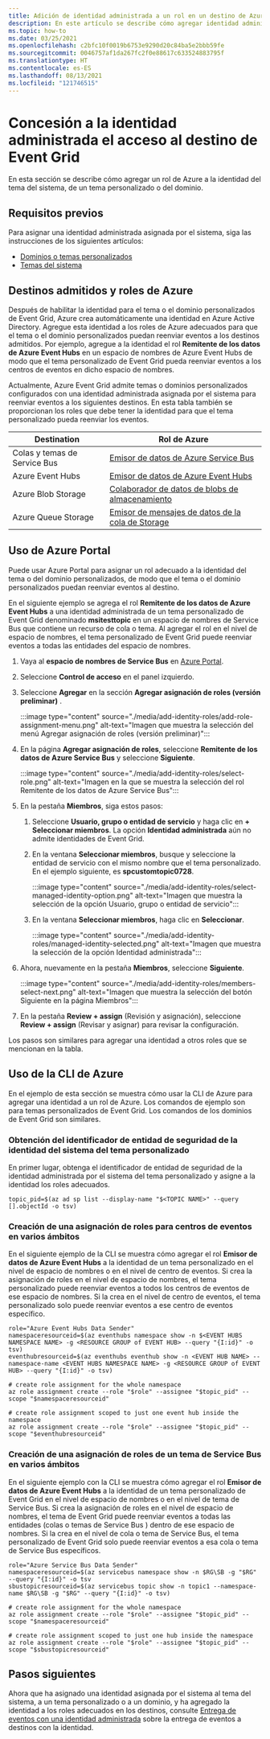 ```yaml
---
title: Adición de identidad administrada a un rol en un destino de Azure Event Grid
description: En este artículo se describe cómo agregar identidad administrada a roles de Azure en destinos como Azure Service Bus y Azure Event Hubs.
ms.topic: how-to
ms.date: 03/25/2021
ms.openlocfilehash: c2bfc10f0019b6753e9290d20c84ba5e2bbb59fe
ms.sourcegitcommit: 0046757af1da267fc2f0e88617c633524883795f
ms.translationtype: HT
ms.contentlocale: es-ES
ms.lasthandoff: 08/13/2021
ms.locfileid: "121746515"
---
```

# <a name="grant-managed-identity-the-access-to-event-grid-destination"></a>Concesión a la identidad administrada el acceso al destino de Event Grid
En esta sección se describe cómo agregar un rol de Azure a la identidad del tema del sistema, de un tema personalizado o del dominio. 

## <a name="prerequisites"></a>Requisitos previos
Para asignar una identidad administrada asignada por el sistema, siga las instrucciones de los siguientes artículos:

- [Dominios o temas personalizados](enable-identity-custom-topics-domains.md)
- [Temas del sistema](enable-identity-system-topics.md)

## <a name="supported-destinations-and-azure-roles"></a>Destinos admitidos y roles de Azure
Después de habilitar la identidad para el tema o el dominio personalizados de Event Grid, Azure crea automáticamente una identidad en Azure Active Directory. Agregue esta identidad a los roles de Azure adecuados para que el tema o el dominio personalizados puedan reenviar eventos a los destinos admitidos. Por ejemplo, agregue a la identidad el rol **Remitente de los datos de Azure Event Hubs** en un espacio de nombres de Azure Event Hubs de modo que el tema personalizado de Event Grid pueda reenviar eventos a los centros de eventos en dicho espacio de nombres. 

Actualmente, Azure Event Grid admite temas o dominios personalizados configurados con una identidad administrada asignada por el sistema para reenviar eventos a los siguientes destinos. En esta tabla también se proporcionan los roles que debe tener la identidad para que el tema personalizado pueda reenviar los eventos.

| Destination | Rol de Azure | 
| ----------- | --------- | 
| Colas y temas de Service Bus | [Emisor de datos de Azure Service Bus](../service-bus-messaging/authenticate-application.md#azure-built-in-roles-for-azure-service-bus) |
| Azure Event Hubs | [Emisor de datos de Azure Event Hubs](../event-hubs/authorize-access-azure-active-directory.md#azure-built-in-roles-for-azure-event-hubs) | 
| Azure Blob Storage | [Colaborador de datos de blobs de almacenamiento](../storage/blobs/assign-azure-role-data-access.md) |
| Azure Queue Storage |[Emisor de mensajes de datos de la cola de Storage](../storage/blobs/assign-azure-role-data-access.md) | 

## <a name="use-the-azure-portal"></a>Uso de Azure Portal
Puede usar Azure Portal para asignar un rol adecuado a la identidad del tema o del dominio personalizados, de modo que el tema o el dominio personalizados puedan reenviar eventos al destino. 

En el siguiente ejemplo se agrega el rol **Remitente de los datos de Azure Event Hubs** a una identidad administrada de un tema personalizado de Event Grid denominado **msitesttopic** en un espacio de nombres de Service Bus que contiene un recurso de cola o tema. Al agregar el rol en el nivel de espacio de nombres, el tema personalizado de Event Grid puede reenviar eventos a todas las entidades del espacio de nombres. 

1. Vaya al **espacio de nombres de Service Bus** en [Azure Portal](https://portal.azure.com). 
1. Seleccione **Control de acceso** en el panel izquierdo. 
1. Seleccione **Agregar** en la sección **Agregar asignación de roles (versión preliminar)** . 

    :::image type="content" source="./media/add-identity-roles/add-role-assignment-menu.png" alt-text="Imagen que muestra la selección del menú Agregar asignación de roles (versión preliminar)":::
1. En la página **Agregar asignación de roles**, seleccione **Remitente de los datos de Azure Service Bus** y seleccione **Siguiente**.  
    
    :::image type="content" source="./media/add-identity-roles/select-role.png" alt-text="Imagen en la que se muestra la selección del rol Remitente de los datos de Azure Service Bus":::
1. En la pestaña **Miembros**, siga estos pasos: 
    1. Seleccione **Usuario, grupo o entidad de servicio** y haga clic en **+ Seleccionar miembros**. La opción **Identidad administrada** aún no admite identidades de Event Grid. 
    1. En la ventana **Seleccionar miembros**, busque y seleccione la entidad de servicio con el mismo nombre que el tema personalizado. En el ejemplo siguiente, es **spcustomtopic0728**.
    
        :::image type="content" source="./media/add-identity-roles/select-managed-identity-option.png" alt-text="Imagen que muestra la selección de la opción Usuario, grupo o entidad de servicio":::    
    1. En la ventana **Seleccionar miembros**, haga clic en **Seleccionar**. 

        :::image type="content" source="./media/add-identity-roles/managed-identity-selected.png" alt-text="Imagen que muestra la selección de la opción Identidad administrada":::            
1. Ahora, nuevamente en la pestaña **Miembros**, seleccione **Siguiente**. 

    :::image type="content" source="./media/add-identity-roles/members-select-next.png" alt-text="Imagen que muestra la selección del botón Siguiente en la página Miembros":::                
1. En la pestaña **Review + assign** (Revisión y asignación), seleccione **Review + assign** (Revisar y asignar) para revisar la configuración. 

Los pasos son similares para agregar una identidad a otros roles que se mencionan en la tabla. 

## <a name="use-the-azure-cli"></a>Uso de la CLI de Azure
En el ejemplo de esta sección se muestra cómo usar la CLI de Azure para agregar una identidad a un rol de Azure. Los comandos de ejemplo son para temas personalizados de Event Grid. Los comandos de los dominios de Event Grid son similares. 

### <a name="get-the-principal-id-for-the-custom-topics-system-identity"></a>Obtención del identificador de entidad de seguridad de la identidad del sistema del tema personalizado 
En primer lugar, obtenga el identificador de entidad de seguridad de la identidad administrada por el sistema del tema personalizado y asigne a la identidad los roles adecuados.

```azurecli-interactive
topic_pid=$(az ad sp list --display-name "$<TOPIC NAME>" --query [].objectId -o tsv)
```

### <a name="create-a-role-assignment-for-event-hubs-at-various-scopes"></a>Creación de una asignación de roles para centros de eventos en varios ámbitos 
En el siguiente ejemplo de la CLI se muestra cómo agregar el rol **Emisor de datos de Azure Event Hubs** a la identidad de un tema personalizado en el nivel de espacio de nombres o en el nivel de centro de eventos. Si crea la asignación de roles en el nivel de espacio de nombres, el tema personalizado puede reenviar eventos a todos los centros de eventos de ese espacio de nombres. Si la crea en el nivel de centro de eventos, el tema personalizado solo puede reenviar eventos a ese centro de eventos específico. 


```azurecli-interactive
role="Azure Event Hubs Data Sender" 
namespaceresourceid=$(az eventhubs namespace show -n $<EVENT HUBS NAMESPACE NAME> -g <RESOURCE GROUP of EVENT HUB> --query "{I:id}" -o tsv) 
eventhubresourceid=$(az eventhubs eventhub show -n <EVENT HUB NAME> --namespace-name <EVENT HUBS NAMESPACE NAME> -g <RESOURCE GROUP of EVENT HUB> --query "{I:id}" -o tsv) 

# create role assignment for the whole namespace 
az role assignment create --role "$role" --assignee "$topic_pid" --scope "$namespaceresourceid" 

# create role assignment scoped to just one event hub inside the namespace 
az role assignment create --role "$role" --assignee "$topic_pid" --scope "$eventhubresourceid" 
```

### <a name="create-a-role-assignment-for-a-service-bus-topic-at-various-scopes"></a>Creación de una asignación de roles de un tema de Service Bus en varios ámbitos 
En el siguiente ejemplo con la CLI se muestra cómo agregar el rol **Emisor de datos de Azure Event Hubs** a la identidad de un tema personalizado de Event Grid en el nivel de espacio de nombres o en el nivel de tema de Service Bus. Si crea la asignación de roles en el nivel de espacio de nombres, el tema de Event Grid puede reenviar eventos a todas las entidades (colas o temas de Service Bus ) dentro de ese espacio de nombres. Si la crea en el nivel de cola o tema de Service Bus, el tema personalizado de Event Grid solo puede reenviar eventos a esa cola o tema de Service Bus específicos. 

```azurecli-interactive
role="Azure Service Bus Data Sender" 
namespaceresourceid=$(az servicebus namespace show -n $RG\SB -g "$RG" --query "{I:id}" -o tsv 
sbustopicresourceid=$(az servicebus topic show -n topic1 --namespace-name $RG\SB -g "$RG" --query "{I:id}" -o tsv) 

# create role assignment for the whole namespace 
az role assignment create --role "$role" --assignee "$topic_pid" --scope "$namespaceresourceid" 

# create role assignment scoped to just one hub inside the namespace 
az role assignment create --role "$role" --assignee "$topic_pid" --scope "$sbustopicresourceid" 
```

## <a name="next-steps"></a>Pasos siguientes
Ahora que ha asignado una identidad asignada por el sistema al tema del sistema, a un tema personalizado o a un dominio, y ha agregado la identidad a los roles adecuados en los destinos, consulte [Entrega de eventos con una identidad administrada](managed-service-identity.md) sobre la entrega de eventos a destinos con la identidad.